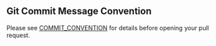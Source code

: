 ## Git Commit Message Convention

Please see [COMMIT_CONVENTION](https://docs.ark.io/guidebook/contribution-guidelines/git-commit-guidelines.html) for details before opening your pull request.
